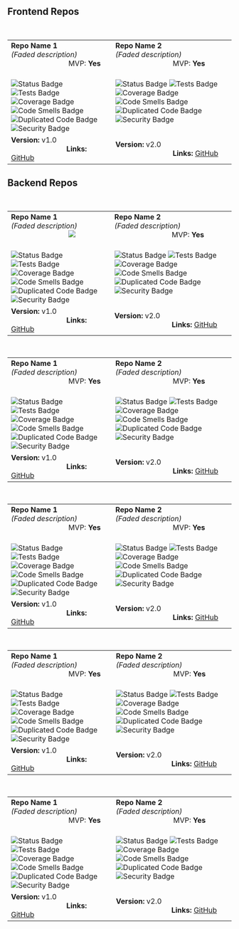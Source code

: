 ## Frontend Repos
<br>

<table>
  <tr>
    <td><strong>Repo Name 1</strong><br><em>(Faded description)</em>&nbsp;&nbsp;&nbsp;&nbsp;&nbsp;&nbsp;&nbsp;&nbsp;&nbsp;&nbsp;
      &nbsp;&nbsp;&nbsp;&nbsp;&nbsp;&nbsp;&nbsp;&nbsp;&nbsp;&nbsp;&nbsp;&nbsp;&nbsp;&nbsp;&nbsp;&nbsp;&nbsp;&nbsp;&nbsp;&nbsp;&nbsp;&nbsp;&nbsp;&nbsp;&nbsp;&nbsp;&nbsp;&nbsp;&nbsp;&nbspMVP: <strong>Yes</strong></td>
    <td><strong>Repo Name 2</strong><br><em>(Faded description)</em>&nbsp;&nbsp;&nbsp;&nbsp;&nbsp;&nbsp;&nbsp;&nbsp;&nbsp;&nbsp;
      &nbsp;&nbsp;&nbsp;&nbsp;&nbsp;&nbsp;&nbsp;&nbsp;&nbsp;&nbsp;&nbsp;&nbsp;&nbsp;&nbsp;&nbsp;&nbsp;&nbsp;&nbsp;&nbsp;&nbsp;&nbsp;&nbsp;&nbsp;&nbsp;&nbsp;&nbsp;&nbsp;&nbsp;&nbsp;&nbsp;MVP: <strong>Yes</strong></td>
  </tr>
  <tr>
    <td>
      <br><img src="https://img.shields.io/badge/Status-Active-lightgray" alt="Status Badge"> 
      <img src="https://img.shields.io/badge/Tests-Passing-lightgray" alt="Tests Badge"><br>
      <img src="https://img.shields.io/badge/Coverage-90%25-lightgray" alt="Coverage Badge">
      <img src="https://img.shields.io/badge/Code%20Smells-Low-lightgray" alt="Code Smells Badge"><br>
      <img src="https://img.shields.io/badge/Duplicated%20Code-Low-lightgray" alt="Duplicated Code Badge">
      <img src="https://img.shields.io/badge/Security-A-green" alt="Security Badge"><br>
    </td>
    <td>
      <img src="https://img.shields.io/badge/Status-Active-lightgray" alt="Status Badge"> 
      <img src="https://img.shields.io/badge/Tests-Passing-lightgray" alt="Tests Badge">
      <img src="https://img.shields.io/badge/Coverage-90%25-lightgray" alt="Coverage Badge">
      <img src="https://img.shields.io/badge/Code%20Smells-Low-lightgray" alt="Code Smells Badge"><br>
      <img src="https://img.shields.io/badge/Duplicated%20Code-Low-lightgray" alt="Duplicated Code Badge">
      <img src="https://img.shields.io/badge/Security-A-green" alt="Security Badge">
    </td>
  </tr>
  <tr>
    <td><strong>Version:</strong> v1.0 <strong>&nbsp;&nbsp;&nbsp;&nbsp;&nbsp;&nbsp;&nbsp;&nbsp;&nbsp;&nbsp;
      &nbsp;&nbsp;&nbsp;&nbsp;&nbsp;&nbsp;&nbsp;&nbsp;&nbsp;&nbsp;&nbsp;&nbsp;&nbsp;&nbsp;&nbsp;&nbsp;&nbsp;&nbsp;&nbsp;&nbsp;&nbsp;&nbsp;&nbsp;&nbsp;&nbsp;&nbsp;&nbsp;&nbsp;&nbsp;Links:</strong> <a href="https://github.com">GitHub</a></td>
    <td><strong>Version:</strong> v2.0 <strong>&nbsp;&nbsp;&nbsp;&nbsp;&nbsp;&nbsp;&nbsp;&nbsp;&nbsp;&nbsp;
      &nbsp;&nbsp;&nbsp;&nbsp;&nbsp;&nbsp;&nbsp;&nbsp;&nbsp;&nbsp;&nbsp;&nbsp;&nbsp;&nbsp;&nbsp;&nbsp;&nbsp;&nbsp;&nbsp;&nbsp;&nbsp;&nbsp;&nbsp;&nbsp;&nbsp;&nbsp;&nbsp;&nbsp;&nbsp;&nbsp;Links:</strong> <a href="https://github.com">GitHub</a></td>
  </tr>
</table>


## Backend Repos
<br>

<table>
  <tr>
    <td><strong>Repo Name 1</strong><br><em>(Faded description)</em>&nbsp;&nbsp;&nbsp;&nbsp;&nbsp;&nbsp;&nbsp;&nbsp;&nbsp;&nbsp;
      &nbsp;&nbsp;&nbsp;&nbsp;&nbsp;&nbsp;&nbsp;&nbsp;&nbsp;&nbsp;&nbsp;&nbsp;&nbsp;&nbsp;&nbsp;&nbsp;&nbsp;&nbsp;&nbsp;&nbsp;&nbsp;&nbsp;&nbsp;&nbsp;&nbsp;&nbsp;&nbsp;&nbsp;&nbsp;&nbsp<img src="https://img.shields.io/badge/MVP-Yes-green"><br></td>
    <td><strong>Repo Name 2</strong><br><em>(Faded description)</em>&nbsp;&nbsp;&nbsp;&nbsp;&nbsp;&nbsp;&nbsp;&nbsp;&nbsp;&nbsp;
      &nbsp;&nbsp;&nbsp;&nbsp;&nbsp;&nbsp;&nbsp;&nbsp;&nbsp;&nbsp;&nbsp;&nbsp;&nbsp;&nbsp;&nbsp;&nbsp;&nbsp;&nbsp;&nbsp;&nbsp;&nbsp;&nbsp;&nbsp;&nbsp;&nbsp;&nbsp;&nbsp;&nbsp;&nbsp;&nbsp;MVP: <strong>Yes</strong></td>
  </tr>
  <tr>
    <td>
      <br><img src="https://img.shields.io/badge/Status-Active-lightgray" alt="Status Badge"> 
      <img src="https://img.shields.io/badge/Tests-Passing-lightgray" alt="Tests Badge"><br>
      <img src="https://img.shields.io/badge/Coverage-90%25-lightgray" alt="Coverage Badge">
      <img src="https://img.shields.io/badge/Code%20Smells-Low-lightgray" alt="Code Smells Badge"><br>
      <img src="https://img.shields.io/badge/Duplicated%20Code-Low-lightgray" alt="Duplicated Code Badge">
      <img src="https://img.shields.io/badge/Security-A-green" alt="Security Badge"><br>
    </td>
    <td>
      <img src="https://img.shields.io/badge/Status-Active-lightgray" alt="Status Badge"> 
      <img src="https://img.shields.io/badge/Tests-Passing-lightgray" alt="Tests Badge">
      <img src="https://img.shields.io/badge/Coverage-90%25-lightgray" alt="Coverage Badge">
      <img src="https://img.shields.io/badge/Code%20Smells-Low-lightgray" alt="Code Smells Badge"><br>
      <img src="https://img.shields.io/badge/Duplicated%20Code-Low-lightgray" alt="Duplicated Code Badge">
      <img src="https://img.shields.io/badge/Security-A-green" alt="Security Badge">
    </td>
  </tr>
  <tr>
    <td><strong>Version:</strong> v1.0 <strong>&nbsp;&nbsp;&nbsp;&nbsp;&nbsp;&nbsp;&nbsp;&nbsp;&nbsp;&nbsp;
      &nbsp;&nbsp;&nbsp;&nbsp;&nbsp;&nbsp;&nbsp;&nbsp;&nbsp;&nbsp;&nbsp;&nbsp;&nbsp;&nbsp;&nbsp;&nbsp;&nbsp;&nbsp;&nbsp;&nbsp;&nbsp;&nbsp;&nbsp;&nbsp;&nbsp;&nbsp;&nbsp;&nbsp;&nbsp;Links:</strong> <a href="https://github.com">GitHub</a></td>
    <td><strong>Version:</strong> v2.0 <strong>&nbsp;&nbsp;&nbsp;&nbsp;&nbsp;&nbsp;&nbsp;&nbsp;&nbsp;&nbsp;
      &nbsp;&nbsp;&nbsp;&nbsp;&nbsp;&nbsp;&nbsp;&nbsp;&nbsp;&nbsp;&nbsp;&nbsp;&nbsp;&nbsp;&nbsp;&nbsp;&nbsp;&nbsp;&nbsp;&nbsp;&nbsp;&nbsp;&nbsp;&nbsp;&nbsp;&nbsp;&nbsp;&nbsp;&nbsp;&nbsp;Links:</strong> <a href="https://github.com">GitHub</a></td>
  </tr>
</table>

<br>

<table>
  <tr>
    <td><strong>Repo Name 1</strong><br><em>(Faded description)</em>&nbsp;&nbsp;&nbsp;&nbsp;&nbsp;&nbsp;&nbsp;&nbsp;&nbsp;&nbsp;
      &nbsp;&nbsp;&nbsp;&nbsp;&nbsp;&nbsp;&nbsp;&nbsp;&nbsp;&nbsp;&nbsp;&nbsp;&nbsp;&nbsp;&nbsp;&nbsp;&nbsp;&nbsp;&nbsp;&nbsp;&nbsp;&nbsp;&nbsp;&nbsp;&nbsp;&nbsp;&nbsp;&nbsp;&nbsp;&nbspMVP: <strong>Yes</strong></td>
    <td><strong>Repo Name 2</strong><br><em>(Faded description)</em>&nbsp;&nbsp;&nbsp;&nbsp;&nbsp;&nbsp;&nbsp;&nbsp;&nbsp;&nbsp;
      &nbsp;&nbsp;&nbsp;&nbsp;&nbsp;&nbsp;&nbsp;&nbsp;&nbsp;&nbsp;&nbsp;&nbsp;&nbsp;&nbsp;&nbsp;&nbsp;&nbsp;&nbsp;&nbsp;&nbsp;&nbsp;&nbsp;&nbsp;&nbsp;&nbsp;&nbsp;&nbsp;&nbsp;&nbsp;&nbsp;MVP: <strong>Yes</strong></td>
  </tr>
  <tr>
    <td>
      <br><img src="https://img.shields.io/badge/Status-Active-lightgray" alt="Status Badge"> 
      <img src="https://img.shields.io/badge/Tests-Passing-lightgray" alt="Tests Badge"><br>
      <img src="https://img.shields.io/badge/Coverage-90%25-lightgray" alt="Coverage Badge">
      <img src="https://img.shields.io/badge/Code%20Smells-Low-lightgray" alt="Code Smells Badge"><br>
      <img src="https://img.shields.io/badge/Duplicated%20Code-Low-lightgray" alt="Duplicated Code Badge">
      <img src="https://img.shields.io/badge/Security-A-green" alt="Security Badge"><br>
    </td>
    <td>
      <img src="https://img.shields.io/badge/Status-Active-lightgray" alt="Status Badge"> 
      <img src="https://img.shields.io/badge/Tests-Passing-lightgray" alt="Tests Badge">
      <img src="https://img.shields.io/badge/Coverage-90%25-lightgray" alt="Coverage Badge">
      <img src="https://img.shields.io/badge/Code%20Smells-Low-lightgray" alt="Code Smells Badge"><br>
      <img src="https://img.shields.io/badge/Duplicated%20Code-Low-lightgray" alt="Duplicated Code Badge">
      <img src="https://img.shields.io/badge/Security-A-green" alt="Security Badge">
    </td>
  </tr>
  <tr>
    <td><strong>Version:</strong> v1.0 <strong>&nbsp;&nbsp;&nbsp;&nbsp;&nbsp;&nbsp;&nbsp;&nbsp;&nbsp;&nbsp;
      &nbsp;&nbsp;&nbsp;&nbsp;&nbsp;&nbsp;&nbsp;&nbsp;&nbsp;&nbsp;&nbsp;&nbsp;&nbsp;&nbsp;&nbsp;&nbsp;&nbsp;&nbsp;&nbsp;&nbsp;&nbsp;&nbsp;&nbsp;&nbsp;&nbsp;&nbsp;&nbsp;&nbsp;&nbsp;Links:</strong> <a href="https://github.com">GitHub</a></td>
    <td><strong>Version:</strong> v2.0 <strong>&nbsp;&nbsp;&nbsp;&nbsp;&nbsp;&nbsp;&nbsp;&nbsp;&nbsp;&nbsp;
      &nbsp;&nbsp;&nbsp;&nbsp;&nbsp;&nbsp;&nbsp;&nbsp;&nbsp;&nbsp;&nbsp;&nbsp;&nbsp;&nbsp;&nbsp;&nbsp;&nbsp;&nbsp;&nbsp;&nbsp;&nbsp;&nbsp;&nbsp;&nbsp;&nbsp;&nbsp;&nbsp;&nbsp;&nbsp;&nbsp;Links:</strong> <a href="https://github.com">GitHub</a></td>
  </tr>
</table>

<br>

<table>
  <tr>
    <td><strong>Repo Name 1</strong><br><em>(Faded description)</em>&nbsp;&nbsp;&nbsp;&nbsp;&nbsp;&nbsp;&nbsp;&nbsp;&nbsp;&nbsp;
      &nbsp;&nbsp;&nbsp;&nbsp;&nbsp;&nbsp;&nbsp;&nbsp;&nbsp;&nbsp;&nbsp;&nbsp;&nbsp;&nbsp;&nbsp;&nbsp;&nbsp;&nbsp;&nbsp;&nbsp;&nbsp;&nbsp;&nbsp;&nbsp;&nbsp;&nbsp;&nbsp;&nbsp;&nbsp;&nbspMVP: <strong>Yes</strong></td>
    <td><strong>Repo Name 2</strong><br><em>(Faded description)</em>&nbsp;&nbsp;&nbsp;&nbsp;&nbsp;&nbsp;&nbsp;&nbsp;&nbsp;&nbsp;
      &nbsp;&nbsp;&nbsp;&nbsp;&nbsp;&nbsp;&nbsp;&nbsp;&nbsp;&nbsp;&nbsp;&nbsp;&nbsp;&nbsp;&nbsp;&nbsp;&nbsp;&nbsp;&nbsp;&nbsp;&nbsp;&nbsp;&nbsp;&nbsp;&nbsp;&nbsp;&nbsp;&nbsp;&nbsp;&nbsp;MVP: <strong>Yes</strong></td>
  </tr>
  <tr>
    <td>
      <br><img src="https://img.shields.io/badge/Status-Active-lightgray" alt="Status Badge"> 
      <img src="https://img.shields.io/badge/Tests-Passing-lightgray" alt="Tests Badge"><br>
      <img src="https://img.shields.io/badge/Coverage-90%25-lightgray" alt="Coverage Badge">
      <img src="https://img.shields.io/badge/Code%20Smells-Low-lightgray" alt="Code Smells Badge"><br>
      <img src="https://img.shields.io/badge/Duplicated%20Code-Low-lightgray" alt="Duplicated Code Badge">
      <img src="https://img.shields.io/badge/Security-A-green" alt="Security Badge"><br>
    </td>
    <td>
      <img src="https://img.shields.io/badge/Status-Active-lightgray" alt="Status Badge"> 
      <img src="https://img.shields.io/badge/Tests-Passing-lightgray" alt="Tests Badge">
      <img src="https://img.shields.io/badge/Coverage-90%25-lightgray" alt="Coverage Badge">
      <img src="https://img.shields.io/badge/Code%20Smells-Low-lightgray" alt="Code Smells Badge"><br>
      <img src="https://img.shields.io/badge/Duplicated%20Code-Low-lightgray" alt="Duplicated Code Badge">
      <img src="https://img.shields.io/badge/Security-A-green" alt="Security Badge">
    </td>
  </tr>
  <tr>
    <td><strong>Version:</strong> v1.0 <strong>&nbsp;&nbsp;&nbsp;&nbsp;&nbsp;&nbsp;&nbsp;&nbsp;&nbsp;&nbsp;
      &nbsp;&nbsp;&nbsp;&nbsp;&nbsp;&nbsp;&nbsp;&nbsp;&nbsp;&nbsp;&nbsp;&nbsp;&nbsp;&nbsp;&nbsp;&nbsp;&nbsp;&nbsp;&nbsp;&nbsp;&nbsp;&nbsp;&nbsp;&nbsp;&nbsp;&nbsp;&nbsp;&nbsp;&nbsp;Links:</strong> <a href="https://github.com">GitHub</a></td>
    <td><strong>Version:</strong> v2.0 <strong>&nbsp;&nbsp;&nbsp;&nbsp;&nbsp;&nbsp;&nbsp;&nbsp;&nbsp;&nbsp;
      &nbsp;&nbsp;&nbsp;&nbsp;&nbsp;&nbsp;&nbsp;&nbsp;&nbsp;&nbsp;&nbsp;&nbsp;&nbsp;&nbsp;&nbsp;&nbsp;&nbsp;&nbsp;&nbsp;&nbsp;&nbsp;&nbsp;&nbsp;&nbsp;&nbsp;&nbsp;&nbsp;&nbsp;&nbsp;&nbsp;Links:</strong> <a href="https://github.com">GitHub</a></td>
  </tr>
</table>

<br>

<table>
  <tr>
    <td><strong>Repo Name 1</strong><br><em>(Faded description)</em>&nbsp;&nbsp;&nbsp;&nbsp;&nbsp;&nbsp;&nbsp;&nbsp;&nbsp;&nbsp;
      &nbsp;&nbsp;&nbsp;&nbsp;&nbsp;&nbsp;&nbsp;&nbsp;&nbsp;&nbsp;&nbsp;&nbsp;&nbsp;&nbsp;&nbsp;&nbsp;&nbsp;&nbsp;&nbsp;&nbsp;&nbsp;&nbsp;&nbsp;&nbsp;&nbsp;&nbsp;&nbsp;&nbsp;&nbsp;&nbspMVP: <strong>Yes</strong></td>
    <td><strong>Repo Name 2</strong><br><em>(Faded description)</em>&nbsp;&nbsp;&nbsp;&nbsp;&nbsp;&nbsp;&nbsp;&nbsp;&nbsp;&nbsp;
      &nbsp;&nbsp;&nbsp;&nbsp;&nbsp;&nbsp;&nbsp;&nbsp;&nbsp;&nbsp;&nbsp;&nbsp;&nbsp;&nbsp;&nbsp;&nbsp;&nbsp;&nbsp;&nbsp;&nbsp;&nbsp;&nbsp;&nbsp;&nbsp;&nbsp;&nbsp;&nbsp;&nbsp;&nbsp;&nbsp;MVP: <strong>Yes</strong></td>
  </tr>
  <tr>
    <td>
      <br><img src="https://img.shields.io/badge/Status-Active-lightgray" alt="Status Badge"> 
      <img src="https://img.shields.io/badge/Tests-Passing-lightgray" alt="Tests Badge"><br>
      <img src="https://img.shields.io/badge/Coverage-90%25-lightgray" alt="Coverage Badge">
      <img src="https://img.shields.io/badge/Code%20Smells-Low-lightgray" alt="Code Smells Badge"><br>
      <img src="https://img.shields.io/badge/Duplicated%20Code-Low-lightgray" alt="Duplicated Code Badge">
      <img src="https://img.shields.io/badge/Security-A-green" alt="Security Badge"><br>
    </td>
    <td>
      <img src="https://img.shields.io/badge/Status-Active-lightgray" alt="Status Badge"> 
      <img src="https://img.shields.io/badge/Tests-Passing-lightgray" alt="Tests Badge">
      <img src="https://img.shields.io/badge/Coverage-90%25-lightgray" alt="Coverage Badge">
      <img src="https://img.shields.io/badge/Code%20Smells-Low-lightgray" alt="Code Smells Badge"><br>
      <img src="https://img.shields.io/badge/Duplicated%20Code-Low-lightgray" alt="Duplicated Code Badge">
      <img src="https://img.shields.io/badge/Security-A-green" alt="Security Badge">
    </td>
  </tr>
  <tr>
    <td><strong>Version:</strong> v1.0 <strong>&nbsp;&nbsp;&nbsp;&nbsp;&nbsp;&nbsp;&nbsp;&nbsp;&nbsp;&nbsp;
      &nbsp;&nbsp;&nbsp;&nbsp;&nbsp;&nbsp;&nbsp;&nbsp;&nbsp;&nbsp;&nbsp;&nbsp;&nbsp;&nbsp;&nbsp;&nbsp;&nbsp;&nbsp;&nbsp;&nbsp;&nbsp;&nbsp;&nbsp;&nbsp;&nbsp;&nbsp;&nbsp;&nbsp;&nbsp;Links:</strong> <a href="https://github.com">GitHub</a></td>
    <td><strong>Version:</strong> v2.0 <strong>&nbsp;&nbsp;&nbsp;&nbsp;&nbsp;&nbsp;&nbsp;&nbsp;&nbsp;&nbsp;
      &nbsp;&nbsp;&nbsp;&nbsp;&nbsp;&nbsp;&nbsp;&nbsp;&nbsp;&nbsp;&nbsp;&nbsp;&nbsp;&nbsp;&nbsp;&nbsp;&nbsp;&nbsp;&nbsp;&nbsp;&nbsp;&nbsp;&nbsp;&nbsp;&nbsp;&nbsp;&nbsp;&nbsp;&nbsp;Links:</strong> <a href="https://github.com">GitHub</a></td>
  </tr>
</table>

<br>

<table>
  <tr>
    <td><strong>Repo Name 1</strong><br><em>(Faded description)</em>&nbsp;&nbsp;&nbsp;&nbsp;&nbsp;&nbsp;&nbsp;&nbsp;&nbsp;&nbsp;
      &nbsp;&nbsp;&nbsp;&nbsp;&nbsp;&nbsp;&nbsp;&nbsp;&nbsp;&nbsp;&nbsp;&nbsp;&nbsp;&nbsp;&nbsp;&nbsp;&nbsp;&nbsp;&nbsp;&nbsp;&nbsp;&nbsp;&nbsp;&nbsp;&nbsp;&nbsp;&nbsp;&nbsp;&nbsp;&nbspMVP: <strong>Yes</strong></td>
    <td><strong>Repo Name 2</strong><br><em>(Faded description)</em>&nbsp;&nbsp;&nbsp;&nbsp;&nbsp;&nbsp;&nbsp;&nbsp;&nbsp;&nbsp;
      &nbsp;&nbsp;&nbsp;&nbsp;&nbsp;&nbsp;&nbsp;&nbsp;&nbsp;&nbsp;&nbsp;&nbsp;&nbsp;&nbsp;&nbsp;&nbsp;&nbsp;&nbsp;&nbsp;&nbsp;&nbsp;&nbsp;&nbsp;&nbsp;&nbsp;&nbsp;&nbsp;&nbsp;&nbsp;&nbsp;MVP: <strong>Yes</strong></td>
  </tr>
  <tr>
    <td>
      <br><img src="https://img.shields.io/badge/Status-Active-lightgray" alt="Status Badge"> 
      <img src="https://img.shields.io/badge/Tests-Passing-lightgray" alt="Tests Badge"><br>
      <img src="https://img.shields.io/badge/Coverage-90%25-lightgray" alt="Coverage Badge">
      <img src="https://img.shields.io/badge/Code%20Smells-Low-lightgray" alt="Code Smells Badge"><br>
      <img src="https://img.shields.io/badge/Duplicated%20Code-Low-lightgray" alt="Duplicated Code Badge">
      <img src="https://img.shields.io/badge/Security-A-green" alt="Security Badge"><br>
    </td>
    <td>
      <img src="https://img.shields.io/badge/Status-Active-lightgray" alt="Status Badge"> 
      <img src="https://img.shields.io/badge/Tests-Passing-lightgray" alt="Tests Badge">
      <img src="https://img.shields.io/badge/Coverage-90%25-lightgray" alt="Coverage Badge">
      <img src="https://img.shields.io/badge/Code%20Smells-Low-lightgray" alt="Code Smells Badge"><br>
      <img src="https://img.shields.io/badge/Duplicated%20Code-Low-lightgray" alt="Duplicated Code Badge">
      <img src="https://img.shields.io/badge/Security-A-green" alt="Security Badge">
    </td>
  </tr>
  <tr>
    <td><strong>Version:</strong> v1.0 <strong>&nbsp;&nbsp;&nbsp;&nbsp;&nbsp;&nbsp;&nbsp;&nbsp;&nbsp;&nbsp;
      &nbsp;&nbsp;&nbsp;&nbsp;&nbsp;&nbsp;&nbsp;&nbsp;&nbsp;&nbsp;&nbsp;&nbsp;&nbsp;&nbsp;&nbsp;&nbsp;&nbsp;&nbsp;&nbsp;&nbsp;&nbsp;&nbsp;&nbsp;&nbsp;&nbsp;&nbsp;&nbsp;&nbsp;&nbsp;Links:</strong> <a href="https://github.com">GitHub</a></td>
    <td><strong>Version:</strong> v2.0 <strong>&nbsp;&nbsp;&nbsp;&nbsp;&nbsp;&nbsp;&nbsp;&nbsp;&nbsp;&nbsp;
      &nbsp;&nbsp;&nbsp;&nbsp;&nbsp;&nbsp;&nbsp;&nbsp;&nbsp;&nbsp;&nbsp;&nbsp;&nbsp;&nbsp;&nbsp;&nbsp;&nbsp;&nbsp;&nbsp;&nbsp;&nbsp;&nbsp;&nbsp;&nbsp;&nbsp;&nbsp;&nbsp;&nbsp;&nbsp;Links:</strong> <a href="https://github.com">GitHub</a></td>
  </tr>
</table>
